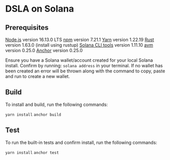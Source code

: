 # DSLA on Solana

## Prerequisites
[Node.js](https://nodejs.org) version 16.13.0 LTS
[npm](https://npmjs.com) version 7.21.1
[Yarn](https://yarnpkg.com/getting-started/install) version 1.22.19
[Rust](https://www.rust-lang.org/tools/install) version 1.63.0 (install using rustup)
[Solana CLI tools](https://docs.solana.com/cli/install-solana-cli-tools) version 1.11.10
[avm](https://www.anchor-lang.com/docs/installation) version 0.25.0
[Anchor](https://www.anchor-lang.com/docs/installation) version 0.25.0

Ensure you have a Solana wallet/account created for your local Solana install. Confirm by running:
`solana address` in your terminal. If no wallet has been created an error will be thrown along with the command to copy, paste and run to create a new wallet.

## Build

To install and build, run the following commands:

`yarn install`
`anchor build`

## Test

To run the built-in tests and confirm install, run the following commands:

`yarn install`
`anchor test`